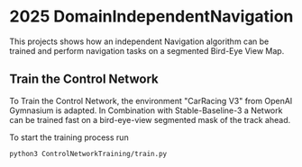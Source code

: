# 2025 DomainIndependentNavigation
This projects shows how an independent Navigation algorithm can be trained and perform navigation tasks on a segmented Bird-Eye View Map.


## Train the Control Network
To Train the Control Network, the environment "CarRacing V3" from OpenAI Gymnasium is adapted.
In Combination with Stable-Baseline-3 a Network can be trained fast on a bird-eye-view segmented mask of the track ahead.

To start the training process run
```bash
python3 ControlNetworkTraining/train.py
```